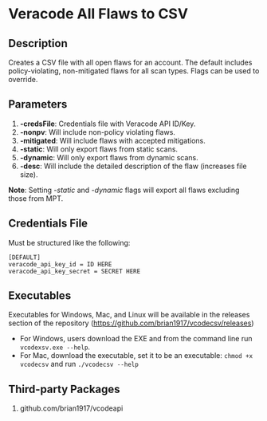 # Veracode All Flaws to CSV

## Description
Creates a CSV file with all open flaws for an account. The default includes policy-violating, non-mitigated flaws for all scan types. Flags can be used to override.

## Parameters
1.  **-credsFile**: Credentials file with Veracode API ID/Key.
2. **-nonpv**: Will include non-policy violating flaws.
3. **-mitigated**: Will include flaws with accepted mitigations.
4. **-static**: Will only export flaws from static scans.
5. **-dynamic**: Will only export flaws from dynamic scans.
6. **-desc**: Will include the detailed description of the flaw (increases file size).

**Note**: Setting _-static_ and _-dynamic_ flags will export all flaws excluding those from MPT.

## Credentials File
Must be structured like the following:
```
[DEFAULT]
veracode_api_key_id = ID HERE
veracode_api_key_secret = SECRET HERE
```

## Executables
Executables for Windows, Mac, and Linux will be available in the releases section of the repository (https://github.com/brian1917/vcodecsv/releases)
* For Windows, users download the EXE and from the command line run `vcodexsv.exe --help`.
* For Mac, download the executable, set it to be an executable: `chmod +x vcodecsv` and run `./vcodecsv --help`

## Third-party Packages
1. github.com/brian1917/vcodeapi